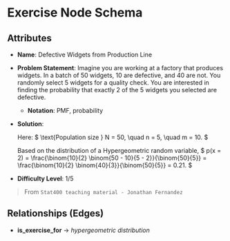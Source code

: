 # Exercise Node Schema

## Attributes

- **Name**: Defective Widgets from Production Line

- **Problem Statement**:
  Imagine you are working at a factory that produces widgets. In a batch of 50 widgets, 10 are defective, and 40 are not. You randomly select 5 widgets for a quality check. You are interested in finding the probability that exactly 2 of the 5 widgets you selected are defective.
  - **Notation**: PMF, probability

- **Solution**:

  Here:
  $
  \text{Population size } N = 50, \quad n = 5, \quad m = 10.
  $

  Based on the distribution of a Hypergeometric random variable,
  $
  p(x = 2) = \frac{\binom{10}{2} \binom{50 - 10}{5 - 2}}{\binom{50}{5}} = \frac{\binom{10}{2} \binom{40}{3}}{\binom{50}{5}} = 0.21.
  $

- **Difficulty Level**: 1/5

> From `Stat400 teaching material - Jonathan Fernandez`

## Relationships (Edges)

- **is_exercise_for** → *hypergeometric distribution*